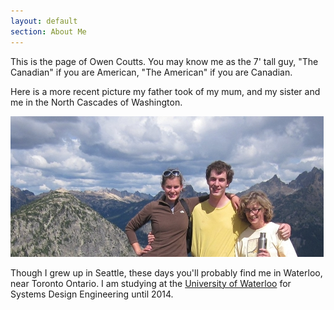 ```yaml
---
layout: default
section: About Me
---
```


This is the page of Owen Coutts. You may know me as the 7' tall guy, "The Canadian" if you are American, "The American" if you are Canadian.

Here is a more recent picture my father took of my mum, and my sister and me in the North Cascades of Washington.

![Owen and fam in the cascades](/media/img/mountainfam.jpg "Mountain Fam")

Though I grew up in Seattle, these days you'll probably find me in Waterloo, near Toronto Ontario. I am studying at the [University of Waterloo](http://uwaterloo.ca) for Systems Design Engineering until 2014.

